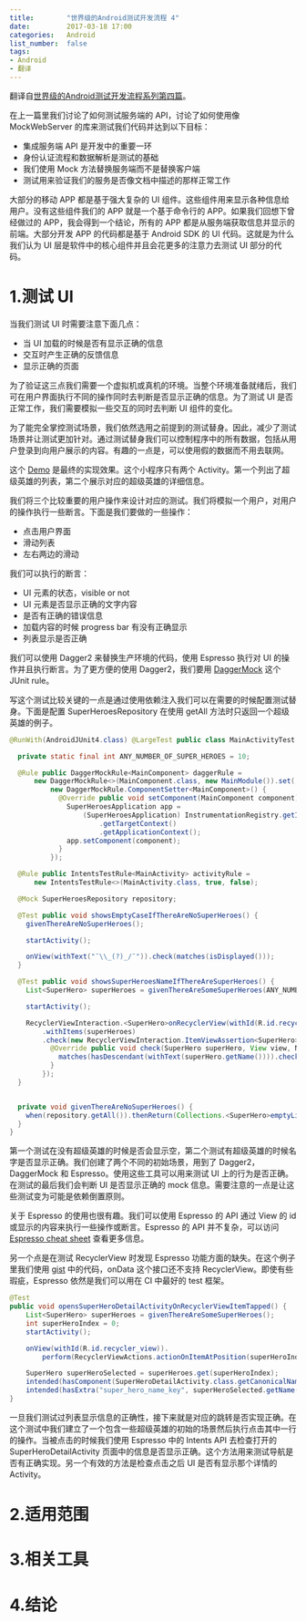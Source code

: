 ```yaml
---
title:        "世界级的Android测试开发流程 4"
date:         2017-03-18 17:00
categories:   Android
list_number:  false
tags:
- Android
- 翻译
---
```


翻译自[世界级的Android测试开发流程系列第四篇](http://blog.karumi.com/world-class-testing-development-pipeline-for-android-part-4/)。

<!--more-->

在上一篇里我们讨论了如何测试服务端的 API，讨论了如何使用像 MockWebServer 的库来测试我们代码并达到以下目标：

* 集成服务端 API 是开发中的重要一环
* 身份认证流程和数据解析是测试的基础
* 我们使用 Mock 方法替换服务端而不是替换客户端
* 测试用来验证我们的服务是否像文档中描述的那样正常工作

大部分的移动 APP 都是基于强大复杂的 UI 组件。这些组件用来显示各种信息给用户。没有这些组件我们的 APP 就是一个基于命令行的 APP。如果我们回想下曾经做过的 APP，我会得到一个结论，所有的 APP 都是从服务端获取信息并显示的前端。大部分开发 APP 的代码都是基于 Android SDK 的 UI 代码。这就是为什么我们认为 UI 层是软件中的核心组件并且会花更多的注意力去测试 UI 部分的代码。

# 1.测试 UI
当我们测试 UI 时需要注意下面几点：

* 当 UI 加载的时候是否有显示正确的信息
* 交互时产生正确的反馈信息
* 显示正确的页面

为了验证这三点我们需要一个虚拟机或真机的环境。当整个环境准备就绪后，我们可在用户界面执行不同的操作同时去判断是否显示正确的信息。为了测试 UI 是否正常工作，我们需要模拟一些交互的同时去判断 UI 组件的变化。

为了能完全掌控测试场景，我们依然选用之前提到的测试替身。因此，减少了测试场景并让测试更加针对。通过测试替身我们可以控制程序中的所有数据，包括从用户登录到向用户展示的内容。有趣的一点是，可以使用假的数据而不用去联网。

这个 [Demo](https://github.com/Karumi/KataSuperHeroesAndroid) 是最终的实现效果。这个小程序只有两个 Activity。第一个列出了超级英雄的列表，第二个展示对应的超级英雄的详细信息。

我们将三个比较重要的用户操作来设计对应的测试。我们将模拟一个用户，对用户的操作执行一些断言。下面是我们要做的一些操作：
* 点击用户界面
* 滑动列表
* 左右两边的滑动

我们可以执行的断言：
* UI 元素的状态，visible or not
* UI 元素是否显示正确的文字内容
* 是否有正确的错误信息
* 加载内容的时候 progress bar 有没有正确显示
* 列表显示是否正确

我们可以使用 Dagger2 来替换生产环境的代码，使用 Espresso 执行对 UI 的操作并且执行断言。为了更方便的使用 Dagger2，我们要用 [DaggerMock](https://github.com/fabioCollini/DaggerMock) 这个 JUnit rule。

写这个测试比较关键的一点是通过使用依赖注入我们可以在需要的时候配置测试替身。下面是配置 SuperHeroesRepository 在使用 getAll 方法时只返回一个超级英雄的例子。

```java
@RunWith(AndroidJUnit4.class) @LargeTest public class MainActivityTest {

  private static final int ANY_NUMBER_OF_SUPER_HEROES = 10;

  @Rule public DaggerMockRule<MainComponent> daggerRule =
      new DaggerMockRule<>(MainComponent.class, new MainModule()).set(
          new DaggerMockRule.ComponentSetter<MainComponent>() {
            @Override public void setComponent(MainComponent component) {
              SuperHeroesApplication app =
                  (SuperHeroesApplication) InstrumentationRegistry.getInstrumentation()
                      .getTargetContext()
                      .getApplicationContext();
              app.setComponent(component);
            }
          });

  @Rule public IntentsTestRule<MainActivity> activityRule =
      new IntentsTestRule<>(MainActivity.class, true, false);

  @Mock SuperHeroesRepository repository;

  @Test public void showsEmptyCaseIfThereAreNoSuperHeroes() {
    givenThereAreNoSuperHeroes();

    startActivity();

    onView(withText("¯\\_(?)_/¯")).check(matches(isDisplayed()));
  }

  @Test public void showsSuperHeroesNameIfThereAreSuperHeroes() {
    List<SuperHero> superHeroes = givenThereAreSomeSuperHeroes(ANY_NUMBER_OF_SUPER_HEROES);

    startActivity();

    RecyclerViewInteraction.<SuperHero>onRecyclerView(withId(R.id.recycler_view))
        .withItems(superHeroes)
        .check(new RecyclerViewInteraction.ItemViewAssertion<SuperHero>() {
          @Override public void check(SuperHero superHero, View view, NoMatchingViewException e) {
            matches(hasDescendant(withText(superHero.getName()))).check(view, e);
          }
        });
  }


  private void givenThereAreNoSuperHeroes() {
    when(repository.getAll()).thenReturn(Collections.<SuperHero>emptyList());
  }
}
```

第一个测试在没有超级英雄的时候是否会显示空，第二个测试有超级英雄的时候名字是否显示正确。我们创建了两个不同的初始场景，用到了 Dagger2，DaggerMock 和 Espresso。使用这些工具可以用来测试 UI 上的行为是否正确。在测试的最后我们会判断 UI 是否显示正确的 mock 信息。需要注意的一点是让这些测试变为可能是依赖倒置原则。

关于 Espresso 的使用也很有趣。我们可以使用 Espresso 的 API 通过 View 的 id 或显示的内容来执行一些操作或断言。Espresso 的 API 并不复杂，可以访问 [Espresso cheat sheet](https://google.github.io/android-testing-support-library/docs/espresso/cheatsheet/) 查看更多信息。

另一个点是在测试 RecyclerView 时发现 Espresso 功能方面的缺失。在这个例子里我们使用 [gist](https://gist.github.com/RomainPiel/ec10302a4687171a5e1a) 中的代码，onData 这个接口还不支持 RecyclerView。即使有些瑕疵，Espresso 依然是我们可以用在 CI 中最好的 test 框架。

```java
@Test
public void opensSuperHeroDetailActivityOnRecyclerViewItemTapped() {
    List<SuperHero> superHeroes = givenThereAreSomeSuperHeroes();
    int superHeroIndex = 0;
    startActivity();

    onView(withId(R.id.recycler_view)).
        perform(RecyclerViewActions.actionOnItemAtPosition(superHeroIndex, click()));

    SuperHero superHeroSelected = superHeroes.get(superHeroIndex);
    intended(hasComponent(SuperHeroDetailActivity.class.getCanonicalName()));
    intended(hasExtra("super_hero_name_key", superHeroSelected.getName()));
}
```

一旦我们测试过列表显示信息的正确性，接下来就是对应的跳转是否实现正确。在这个测试中我们建立了一个包含一些超级英雄的初始的场景然后执行点击其中一行的操作。当被点击的时候我们使用 Espresso 中的 Intents API 去检查打开的 SuperHeroDetailActivity 页面中的信息是否显示正确。这个方法用来测试导航是否有正确实现。另一个有效的方法是检查点击之后 UI 是否有显示那个详情的 Activity。

# 2.适用范围


# 3.相关工具


# 4.结论
